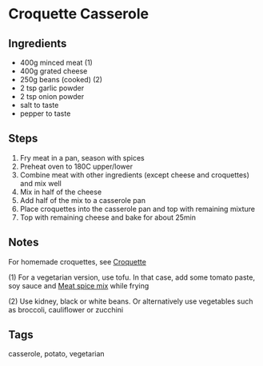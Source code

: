 # Croquette Casserole

## Ingredients

* 400g minced meat (1)
* 400g grated cheese
* 250g beans (cooked) (2)
* 2 tsp garlic powder 
* 2 tsp onion powder
* salt to taste
* pepper to taste 

## Steps

1. Fry meat in a pan, season with spices 
2. Preheat oven to 180C upper/lower
3. Combine meat with other ingredients (except cheese and croquettes) and mix well
4. Mix in half of the cheese
5. Add half of the mix to a casserole pan 
6. Place croquettes into the casserole pan and top with remaining mixture
7. Top with remaining cheese and bake for about 25min

## Notes

For homemade croquettes, see [Croquette](Croquettes.html)

(1) For a vegetarian version, use tofu. In that case, add some tomato paste, soy sauce and [Meat spice mix](MeatSpiceMix.html) while frying

(2) Use kidney, black or white beans. Or alternatively use vegetables such as broccoli, cauliflower or zucchini

## Tags
casserole, potato, vegetarian
